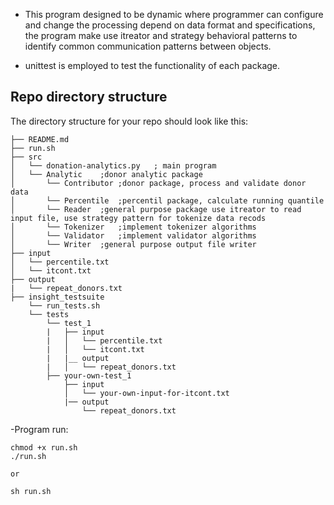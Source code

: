 - This program designed to be dynamic where programmer can configure and change the processing
depend on data format and specifications, the program make use itreator and strategy behavioral patterns to
identify common communication patterns between objects.

- unittest is employed to test the functionality of each package.


## Repo directory structure

The directory structure for your repo should look like this:

    ├── README.md 
    ├── run.sh
    ├── src
    │   └── donation-analytics.py	; main program
    │   └── Analytic	;donor analytic package
    │   	└── Contributor	;donor package,	process and validate donor data
    │   	└── Percentile	;percentil package, calculate running quantile 
    │   	└── Reader	;general purpose package use itreator to read input file, use strategy pattern for tokenize data recods	
    │   	└── Tokenizer	;implement tokenizer algorithms
    │   	└── Validator	;implement validator algorithms
    │   	└── Writer	;general purpose output file writer 
    ├── input
    │   └── percentile.txt
    │   └── itcont.txt
    ├── output
    |   └── repeat_donors.txt
    ├── insight_testsuite
        └── run_tests.sh
        └── tests
            └── test_1
            |   ├── input
            |   │   └── percentile.txt
            |   │   └── itcont.txt
            |   |__ output
            |   │   └── repeat_donors.txt
            ├── your-own-test_1
                ├── input
                │   └── your-own-input-for-itcont.txt
                |── output
                    └── repeat_donors.txt
                    
                    
                    
                    
-Program run:

	chmod +x run.sh
	./run.sh
	
	or
	
	sh run.sh

